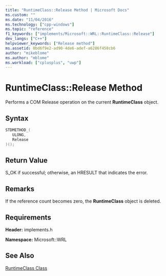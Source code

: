 ```yaml
---
title: "RuntimeClass::Release Method | Microsoft Docs"
ms.custom: ""
ms.date: "11/04/2016"
ms.technology: ["cpp-windows"]
ms.topic: "reference"
f1_keywords: ["implements/Microsoft::WRL::RuntimeClass::Release"]
dev_langs: ["C++"]
helpviewer_keywords: ["Release method"]
ms.assetid: 0bd6f9e2-ad90-4de6-adef-a6286f458cb6
author: "mikeblome"
ms.author: "mblome"
ms.workload: ["cplusplus", "uwp"]
---
```

# RuntimeClass::Release Method

Performs a COM Release operation on the current **RuntimeClass** object.

## Syntax

```cpp
STDMETHOD_(
   ULONG,
   Release
)();
```

## Return Value

S_OK if successful; otherwise, an HRESULT that indicates the error.

## Remarks

If the reference count becomes zero, the **RuntimeClass** object is deleted.

## Requirements

**Header:** implements.h

**Namespace:** Microsoft::WRL

## See Also

[RuntimeClass Class](../windows/runtimeclass-class.md)
